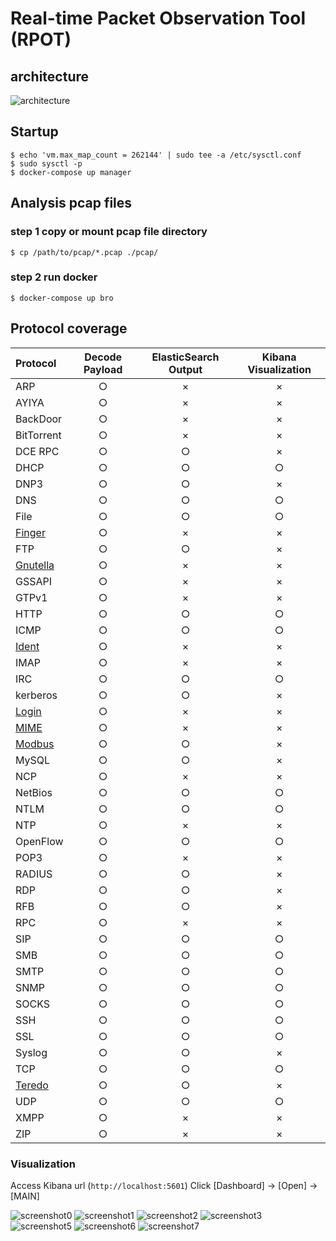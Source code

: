 # Real-time Packet Observation Tool (RPOT)

## architecture
![architecture](https://github.com/tatsu-i/rpot/raw/master/screenshot/architecture.png "architecture")


## Startup
```
$ echo 'vm.max_map_count = 262144' | sudo tee -a /etc/sysctl.conf
$ sudo sysctl -p
$ docker-compose up manager
```

## Analysis pcap files
### step 1 copy or mount pcap file directory
```
$ cp /path/to/pcap/*.pcap ./pcap/
```

### step 2 run docker 
```
$ docker-compose up bro
```

## Protocol coverage

| Protocol | Decode Payload |  ElasticSearch Output | Kibana Visualization |
| :--- | :---: | :---: | :---:|
| ARP  | ○ | × | × | 
| AYIYA  | ○ | × | × | 
| BackDoor |○ | × | × | 
| BitTorrent |○ | × | × | 
| DCE RPC  | ○ | ○ | × | 
| DHCP  | ○ | ○ | ○ | 
| DNP3  | ○ | ○ | × | 
| DNS  | ○ | ○ | ○ | 
| File  | ○ | ○ | ○ | 
| [Finger](https://en.wikipedia.org/wiki/Finger_protocol)  | ○ | × | × | 
| FTP  | ○ | ○ | × | 
| [Gnutella](http://en.wikipedia.org/wiki/Gnutella) | ○ | × | × | 
| GSSAPI | ○ | × | × | 
| GTPv1 | ○ | × | × | 
| HTTP | ○ | ○ | ○ | 
| ICMP | ○ | ○ | ○ | 
| [Ident](http://en.wikipedia.org/wiki/ident_protocol) | ○ | × | × | 
| IMAP | ○ | × | × | 
| IRC | ○ | ○ | ○ | 
| kerberos | ○ | ○ | × | 
| [Login](https://tools.ietf.org/html/rfc1258.html) | ○ | × | × | 
| [MIME](http://en.wikipedia.org/wiki/MIME) | ○ | × | × | 
| [Modbus](https://en.wikipedia.org/wiki/Modbus) | ○ | ○ | × | 
| MySQL | ○ | ○ | × | 
| NCP | ○ | × | × | 
| NetBios | ○ | ○ | ○ | 
| NTLM | ○ | ○ | ○ | 
| NTP | ○ | × | × | 
| OpenFlow | ○ | ○ | ○ | 
| POP3 | ○ | × | × | 
| RADIUS | ○ | ○ | × | 
| RDP | ○ | ○ | × | 
| RFB | ○ | ○ | × | 
| RPC | ○ | × | × | 
| SIP | ○ | ○ | ○ | 
| SMB | ○ | ○ | ○ | 
| SMTP | ○ | ○ | ○ | 
| SNMP | ○ | ○ | ○ | 
| SOCKS | ○ | ○ | ○ | 
| SSH | ○ | ○ | ○ | 
| SSL | ○ | ○ | ○ | 
| Syslog | ○ | ○ | × | 
| TCP | ○ | ○ | ○ | 
| [Teredo](https://tools.ietf.org/html/rfc4380.html) | ○ | ○ | × | 
| UDP | ○ | ○ | ○ | 
| XMPP | ○ | × | × | 
| ZIP | ○ | × | × | 

### Visualization

Access Kibana url (``http://localhost:5601``)
Click [Dashboard] -> [Open] -> [MAIN]

![screenshot0](https://github.com/tatsu-i/rpot/raw/master/screenshot/screenshot0.png "overview")
![screenshot1](https://github.com/tatsu-i/rpot/raw/master/screenshot/screenshot1.png "HTTP")
![screenshot2](https://github.com/tatsu-i/rpot/raw/master/screenshot/screenshot2.png "Intelligence")
![screenshot3](https://github.com/tatsu-i/rpot/raw/master/screenshot/screenshot3.png "Connection")
![screenshot5](https://github.com/tatsu-i/rpot/raw/master/screenshot/screenshot5.png "Files")
![screenshot6](https://github.com/tatsu-i/rpot/raw/master/screenshot/screenshot6.png "Suricata")
![screenshot7](https://github.com/tatsu-i/rpot/raw/master/screenshot/screenshot7.png "SSL")
